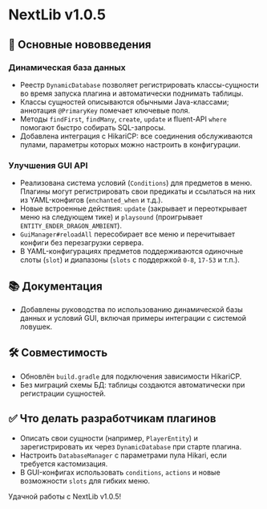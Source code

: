 # NextLib v1.0.5

## 🚀 Основные нововведения

### Динамическая база данных
- Реестр `DynamicDatabase` позволяет регистрировать классы-сущности во время запуска плагина и автоматически поднимать таблицы.
- Классы сущностей описываются обычными Java-классами; аннотация `@PrimaryKey` помечает ключевые поля.
- Методы `findFirst`, `findMany`, `create`, `update` и fluent-API `where` помогают быстро собирать SQL-запросы.
- Добавлена интеграция с HikariCP: все соединения обслуживаются пулами, параметры которых можно настроить в конфигурации.

### Улучшения GUI API
- Реализована система условий (`Conditions`) для предметов в меню. Плагины могут регистрировать свои предикаты и ссылаться на них из YAML-конфигов (`enchanted_when` и т.д.).
- Новые встроенные действия: `update` (закрывает и переоткрывает меню на следующем тике) и `playsound` (проигрывает `ENTITY_ENDER_DRAGON_AMBIENT`).
- `GuiManager#reloadAll` пересобирает все меню и перечитывает конфиги без перезагрузки сервера.
- В YAML-конфигурациях предметов поддерживаются одиночные слоты (`slot`) и диапазоны (`slots` с поддержкой `0-8`, `17-53` и т.п.).

## 📚 Документация
- Добавлены руководства по использованию динамической базы данных и условий GUI, включая примеры интеграции с системой ловушек.

## 🛠 Совместимость
- Обновлён `build.gradle` для подключения зависимости HikariCP.
- Без миграций схемы БД: таблицы создаются автоматически при регистрации сущностей.

## ✅ Что делать разработчикам плагинов
- Описать свои сущности (например, `PlayerEntity`) и зарегистрировать их через `DynamicDatabase` при старте плагина.
- Настроить `DatabaseManager` с параметрами пула Hikari, если требуется кастомизация.
- В GUI-конфигах использовать `conditions`, `actions` и новые возможности `slots` для гибких меню.

Удачной работы с NextLib v1.0.5!
